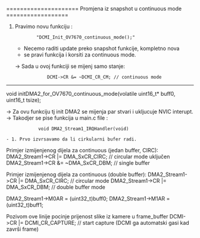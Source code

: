 ===================== Promjena iz snapshot u continuous mode ==================

1.  Pravimo novu funkciju :

                "DCMI_Init_OV7670_continuous_mode();"

    - Necemo raditi update preko snapshot funkcije, kompletno nova
    - se pravi funkcija i korsiti za continuous mode.

    -> Sada u ovoj funkciji se mijenj samo stanje:

                    DCMI->CR &= ~DCMI_CR_CM; // continuous mode

---

void initDMA2_for_OV7670_continuous_mode(volatile uint16_t\* buff0, uint16_t tsize);

-> Za ovu funkciju tj init DMA2 se mijenja par stvari i ukljucuje NVIC interupt.
-> Takodjer se pise funkcija u main.c file :

                void DMA2_Stream1_IRQHandler(void)

    - 1. Prvo izvrsavamo da li cirkularni bufer radi.

Primjer izmijenjenog dijela za continuous (jedan buffer, CIRC):
DMA2_Stream1->CR |= DMA_SxCR_CIRC; // circular mode uključen
DMA2_Stream1->CR &= ~DMA_SxCR_DBM; // single buffer

Primjer izmijenjenog dijela za continuous (double buffer):
DMA2_Stream1->CR |= DMA_SxCR_CIRC; // circular mode
DMA2_Stream1->CR |= DMA_SxCR_DBM; // double buffer mode

DMA2_Stream1->M0AR = (uint32_t)buff0;
DMA2_Stream1->M1AR = (uint32_t)buff1;

Pozivom ove linije pocinje prijenost slike iz kamere u frame_buffer
DCMI->CR |= DCMI_CR_CAPTURE; // start capture (DCMI ga automatski gasi kad završi frame)
